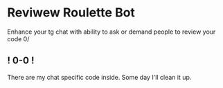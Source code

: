# Reviwew Roulette Bot

Enhance your tg chat with ability to ask or demand people to review your code 0/

## ! 0-0 !

There are my chat specific code inside. Some day I'll clean it up.